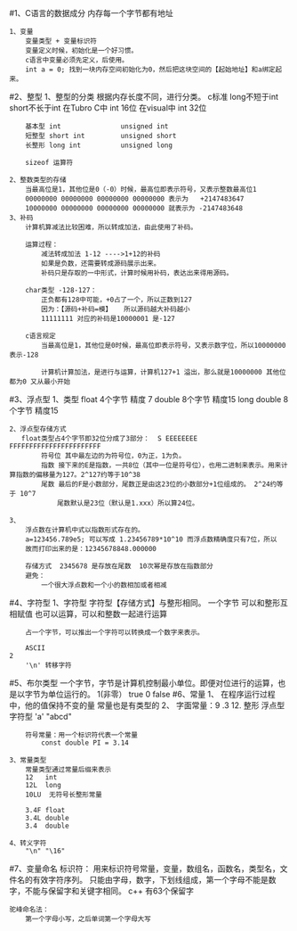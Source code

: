#1、C语言的数据成分
    内存每一个字节都有地址
    
    1、变量
        变量类型 + 变量标识符
        变量定义时候，初始化是一个好习惯。
        c语言中变量必须先定义，后使用。
        int a = 0; 找到一块内存空间初始化为0，然后把这块空间的【起始地址】和a绑定起来。

#2、整型
    1、整型的分类
        根据内存长度不同，进行分类。
        c标准
            long不短于int
            short不长于int
        在Tubro C中 int 16位
        在visual中  int 32位
        
        基本型 int               unsigned int
        短整型 short int         unsigned short
        长整形 long int          unsigned long
    
        sizeof 运算符
        
    2、整数类型的存储
        当最高位是1，其他位是0（-0）时候，最高位即表示符号，又表示整数最高位1
        00000000 00000000 00000000 00000000 表示为   +2147483647
        10000000 00000000 00000000 00000000 就表示为 -2147483648
    3、补码
        计算机算减法比较困难，所以转成加法，由此使用了补码。
        
        运算过程：
            减法转成加法 1-12 ---->1+12的补码
            如果是负数，还需要转成源码展示出来。
            补码只是存取的一中形式，计算时候用补码，表达出来得用源码。
    
        char类型 -128-127：
            正负都有128中可能，+0占了一个，所以正数到127
            因为：【源码+补码=模】   所以源码越大补码越小
            11111111 对应的补码是10000001 是-127
            
        c语言规定
            当最高位是1，其他位是0时候，最高位即表示符号，又表示数字位，所以10000000 表示-128
    
            计算机计算加法，是进行与运算，计算机127+1 溢出，那么就是10000000 其他位都为0 又从最小开始
    

#3、浮点型
    1、类型
        float 
            4个字节
            精度 7
        double 
            8个字节
            精度15
        long double 
            8个字节
            精度15
        
    2、浮点型存储方式
       float类型占4个字节即32位分成了3部分：  S EEEEEEEE FFFFFFFFFFFFFFFFFFFFFFF
            符号位 其中最左边的为符号位，0为正，1为负。
            指数 接下来的E是指数，一共8位（其中一位是符号位），也用二进制来表示。用来计算指数的偏移量为127。2^127约等于10^38
            尾数 最后的F是小数部分，尾数正是由这23位的小数部分+1位组成的。 2^24约等于 10^7
                尾数默认是23位（默认是1.xxx）所以算24位。
    
    3、
        浮点数在计算机中式以指数形式存在的。
        a=123456.789e5; 可以写成 1.23456789*10^10 而浮点数精确度只有7位，所以
        故而打印出来的是：12345678848.000000
    
        存储方式  2345678 是存放在尾数  10次幂是存放在指数部分
        避免：
            一个很大浮点数和一个小的数相加或者相减
#4、字符型
    1、字符型
        字符型【存储方式】与整形相同。
            一个字节
            可以和整形互相赋值
            也可以运算，可以和整数一起进行运算
            
        占一个字节，可以推出一个字符可以转换成一个数字来表示。
        
        ASCII
    2
        '\n' 转移字符
#5、布尔类型
    一个字节，字节是计算机控制最小单位。即便对位进行的运算，也是以字节为单位运行的。
    1(非零） true
    0 false
#6、常量
    1、
        在程序运行过程中，他的值保持不变的量
        常量也是有类型的
    2、
        字面常量：9   .3   12.
            整形
            浮点型
            字符型
                'a' "abcd"
                
        符号常量：用一个标识符代表一个常量
            const double PI = 3.14
            
    3、常量类型
        常量类型通过常量后缀来表示
        12   int
        12L  long
        10LU  无符号长整形常量
    
        3.4F float
        3.4L double
        3.4  double
    
    4、转义字符
        "\n" "\16"
        
#7、变量命名
    标识符：
        用来标识符号常量，变量，数组名，函数名，类型名，文件名的有效字符序列。
        只能由字母，数字，下划线组成，第一个字母不能是数字，不能与保留字和关键字相同。
        c++ 有63个保留字

    驼峰命名法：
        第一个字母小写，之后单词第一个字母大写